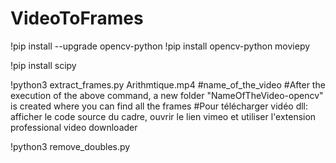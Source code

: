 # VideoToFrames

!pip install --upgrade opencv-python
!pip install opencv-python moviepy

!pip install scipy

!python3 extract_frames.py Arithmtique.mp4 #name_of_the_video
#After the execution of the above command, a new folder "NameOfTheVideo-opencv" is created where you can find all the frames
#Pour télécharger vidéo dll: afficher le code source du cadre, ouvrir le lien vimeo et utiliser l'extension professional video downloader

!python3 remove_doubles.py
